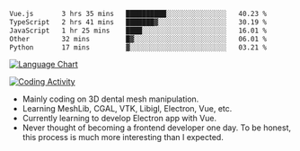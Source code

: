 <!--START_SECTION:waka-->

```txt
Vue.js       3 hrs 35 mins   ██████████░░░░░░░░░░░░░░░   40.23 %
TypeScript   2 hrs 41 mins   ███████▓░░░░░░░░░░░░░░░░░   30.19 %
JavaScript   1 hr 25 mins    ████░░░░░░░░░░░░░░░░░░░░░   16.01 %
Other        32 mins         █▓░░░░░░░░░░░░░░░░░░░░░░░   06.01 %
Python       17 mins         ▓░░░░░░░░░░░░░░░░░░░░░░░░   03.21 %
```

<!--END_SECTION:waka-->

<!--START_SECTION:waka_lang_chart_svg-->
[![Language Chart](https://wakatime.com/share/@DYPro_MIKE/13ed6aa1-fa8f-42b5-8fa7-97c58e94375f.svg)](https://wakatime.com)
<!--END_SECTION:waka_lang_chart_svg-->

<!--START_SECTION:waka_coding_activity_svg-->
[![Coding Activity](https://wakatime.com/share/@DYPro_MIKE/2224f81a-edc4-46bb-b59e-25de5147ed15.svg)](https://wakatime.com)
<!--END_SECTION:waka_coding_activity_svg-->

<!--
**0x11111111/0x11111111** is a ✨ _special_ ✨ repository because its `README.md` (this file) appears on your GitHub profile.

Here are some ideas to get you started:

- 🔭 I’m currently working on ...
- 🌱 I’m currently learning ...
- 👯 I’m looking to collaborate on ...
- 🤔 I’m looking for help with ...
- 💬 Ask me about ...
- 📫 How to reach me: ...
- 😄 Pronouns: ...
- ⚡ Fun fact: ...
-->
- Mainly coding on 3D dental mesh manipulation.
- Learning MeshLib, CGAL, VTK, Libigl, Electron, Vue, etc.
- Currently learning to develop Electron app with Vue.
- Never thought of becoming a frontend developer one day. To be honest, this process is much more interesting than I expected.
